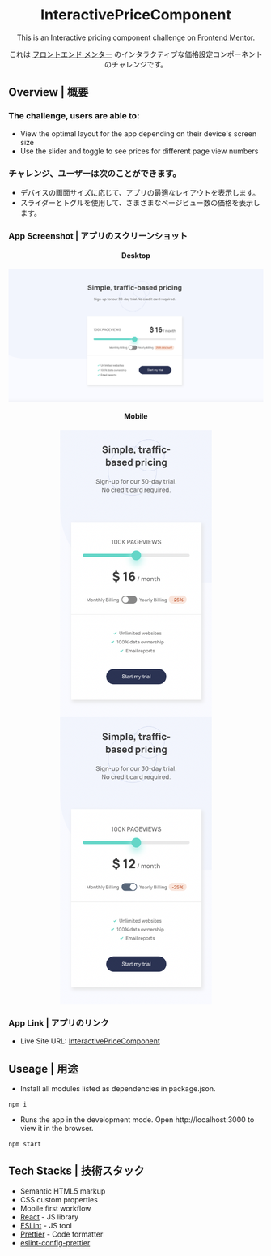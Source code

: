 
<h1 align="center"> InteractivePriceComponent </h1>

<p align="center">This is an Interactive pricing component challenge on <a href="https://www.frontendmentor.io/challenges/interactive-pricing-component-t0m8PIyY8">Frontend Mentor</a>.
<p align="center">これは <a href="https://www.frontendmentor.io/challenges/interactive-pricing-component-t0m8PIyY8">フロントエンド メンター</a> のインタラクティブな価格設定コンポーネントのチャレンジです。
</p>

## Overview | 概要
### The challenge, users are able to:
- View the optimal layout for the app depending on their device's screen size
- Use the slider and toggle to see prices for different page view numbers

### チャレンジ、ユーザーは次のことができます。
- デバイスの画面サイズに応じて、アプリの最適なレイアウトを表示します。
- スライダーとトグルを使用して、さまざまなページビュー数の価格を表示します。

### App Screenshot | アプリのスクリーンショット

<h4 align="center">Desktop</h4>
<p align="center" width="100%">
  <kbd>
    <img align="center" src="./src/image/desktop.jpg" alt="desktop" style="width:1000px;" />
  <kbd>
</p>
<h4 align="center">Mobile</h4>
<p align="center" width="100%">
  <kbd>
    <img align="center" src="./src/image/mobile2.jpg" alt="mobile" style="width:300px;" />
    <img align="center" src="./src/image/mobile1.jpg" alt="mobile" style="width:300px;" />
  <kbd>
</p>

### App Link | アプリのリンク

- Live Site URL: [InteractivePriceComponent](https://anilahsu.github.io/InteractivePriceComponent/)


## Useage | 用途

- Install all modules listed as dependencies in package.json.

```shell
npm i
```` 

- Runs the app in the development mode. Open http://localhost:3000 to view it in the browser.
```shell
npm start
```` 

## Tech Stacks | 技術スタック

- Semantic HTML5 markup
- CSS custom properties
- Mobile first workflow
- [React](https://reactjs.org/) - JS library
- [ESLint](https://github.com/eslint/eslint) - JS tool
- [Prettier](https://github.com/prettier/prettier) - Code formatter
- [eslint-config-prettier](https://github.com/prettier/eslint-config-prettier)

